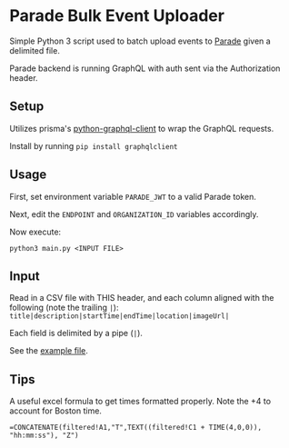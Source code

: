 # Parade Bulk Event Uploader

Simple Python 3 script used to batch upload events to [Parade](https://parade.events/) given a delimited file.

Parade backend is running GraphQL with auth sent via the Authorization header.

## Setup

Utilizes prisma's [python-graphql-client](https://github.com/prisma/python-graphql-client) to wrap the GraphQL requests.  

Install by running `pip install graphqlclient`

## Usage

First, set environment variable `PARADE_JWT` to a valid Parade token.  

Next, edit the `ENDPOINT` and `ORGANIZATION_ID` variables accordingly.

Now execute:

`python3 main.py <INPUT FILE>`

## Input
Read in a CSV file with THIS header, and each column aligned with the following (note the trailing `|`):
`title|description|startTime|endTime|location|imageUrl|`

Each field is delimited by a pipe (`|`).

See the [example file](./example.pipe).


## Tips
A useful excel formula to get times formatted properly. Note the +4 to account for Boston time.

`=CONCATENATE(filtered!A1,"T",TEXT((filtered!C1 + TIME(4,0,0)), "hh:mm:ss"), "Z")`

